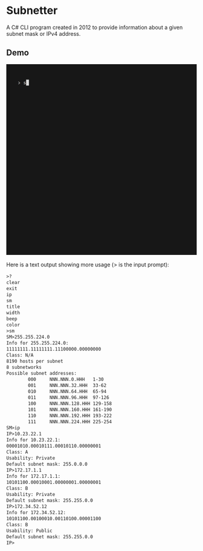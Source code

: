 # Subnetter

A C# CLI program created in 2012 to provide information about a given subnet mask or IPv4 address. 

## Demo

![Demo](/Demo/demo.gif)

Here is a text output showing more usage (&gt; is the input prompt):

```
>?
clear
exit
ip
sm
title
width
beep
color
>sm
SM>255.255.224.0
Info for 255.255.224.0:
11111111.11111111.11100000.00000000
Class: N/A
8190 hosts per subnet
8 subnetworks
Possible subnet addresses:
        000     NNN.NNN.0.HHH   1-30
        001     NNN.NNN.32.HHH  33-62
        010     NNN.NNN.64.HHH  65-94
        011     NNN.NNN.96.HHH  97-126
        100     NNN.NNN.128.HHH 129-158
        101     NNN.NNN.160.HHH 161-190
        110     NNN.NNN.192.HHH 193-222
        111     NNN.NNN.224.HHH 225-254
SM>ip
IP>10.23.22.1
Info for 10.23.22.1:
00001010.00010111.00010110.00000001
Class: A
Usability: Private
Default subnet mask: 255.0.0.0
IP>172.17.1.1
Info for 172.17.1.1:
10101100.00010001.00000001.00000001
Class: B
Usability: Private
Default subnet mask: 255.255.0.0
IP>172.34.52.12
Info for 172.34.52.12:
10101100.00100010.00110100.00001100
Class: B
Usability: Public
Default subnet mask: 255.255.0.0
IP>
```

